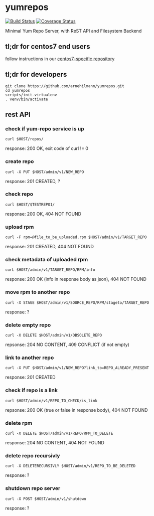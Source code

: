 # yumrepos

[![Build Status](https://api.travis-ci.org/arnehilmann/yumrepos.svg?branch=master)](https://travis-ci.org/arnehilmann/yumrepos)
[![Coverage Status](https://coveralls.io/repos/arnehilmann/yumrepos/badge.svg?branch=master&service=github)](https://coveralls.io/github/arnehilmann/yumrepos?branch=master)

Minimal Yum Repo Server, with ReST API and Filesystem Backend

## tl;dr for centos7 end users

follow instructions in our [centos7-specific repository](https://arnehilmann.github.io/yumrepos/index.html)


## tl;dr for developers

```
git clone https://github.com/arnehilmann/yumrepos.git
cd yumrepos
scripts/init-virtualenv
. venv/bin/activate
```

## rest API

### check if yum-repo service is up
```curl $HOST/repos/```

response: 200 OK, exit code of curl != 0



### create repo
```curl -X PUT $HOST/admin/v1/NEW_REPO```

response: 201 CREATED, ?



### check repo
```curl $HOST/$TESTREPO1/```

response: 200 OK, 404 NOT FOUND



### upload rpm
```curl -F rpm=@file_to_be_uploaded.rpm $HOST/admin/v1/TARGET_REPO```

response: 201 CREATED, 404 NOT FOUND



### check metadata of uploaded rpm
```curL $HOST/admin/v1/TARGET_REPO/RPM/info```

response: 200 OK (info in response body as json), 404 NOT FOUND



### move rpm to another repo
```curl -X STAGE $HOST/admin/v1/SOURCE_REPO/RPM/stageto/TARGET_REPO```

response: ?



### delete empty repo
```curl -X DELETE $HOST/admin/v1/OBSOLETE_REPO```

repsonse: 204 NO CONTENT, 409 CONFLICT (if not empty)



### link to another repo
```curl -X PUT $HOST/admin/v1/NEW_REPO?link_to=REPO_ALREADY_PRESENT```

response: 201 CREATED



### check if repo is a link
```curl $HOST/admin/v1/REPO_TO_CHECK/is_link```

repsonse: 200 OK (true or false in response body), 404 NOT FOUND



### delete rpm
```curl -X DELETE $HOST/admin/v1/REPO/RPM_TO_DELETE```

response: 204 NO CONTENT, 404 NOT FOUND



### delete repo recursivly
```curl -X DELETERECURSIVLY $HOST/admin/v1/REPO_TO_BE_DELETED```

response: ?



### shutdown repo server
```curl -X POST $HOST/admin/v1/shutdown```

response: ?

